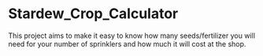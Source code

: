 # Stardew_Crop_Calculator
This project aims to make it easy to know how many seeds/fertilizer you will need for your number of sprinklers and how much it will cost at the shop.
